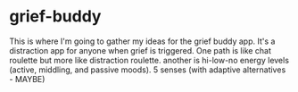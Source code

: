 # grief-buddy
This is where I'm going to gather my ideas for the grief buddy app.
It's a distraction app for anyone when grief is triggered. 
One path is like chat roulette but more like distraction roulette. 
another is hi-low-no energy levels (active, middling, and passive moods).
5 senses (with adaptive alternatives - MAYBE)
